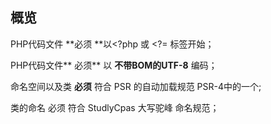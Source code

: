 ## 概览

PHP代码文件 **必须 **以&lt;?php 或 &lt;?= 标签开始；

PHP代码文件** 必须** 以 **不带BOM的UTF-8** 编码；

命名空间以及类 **必须** 符合 PSR 的自动加载规范 PSR-4中的一个;

类的命名 必须 符合 StudlyCpas 大写驼峰 命名规范；

